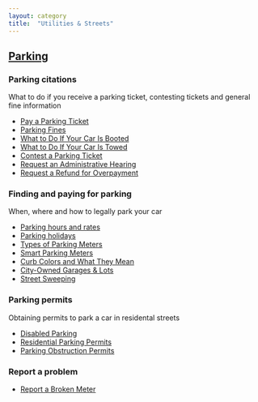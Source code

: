 ```yaml
---
layout: category
title:  "Utilities & Streets"
---
```


## [Parking](/utilities-streets/parking)

### Parking citations

What to do if you receive a parking ticket, contesting tickets and general fine information

* [Pay a Parking Ticket](/utilities-streets/parking/parking-holidays)
* [Parking Fines](/utilities-streets/parking/parking-holidays)
* [What to Do If Your Car Is Booted](/utilities-streets/parking/parking-holidays)
* [What to Do If Your Car Is Towed](/utilities-streets/parking/parking-holidays)
* [Contest a Parking Ticket](/utilities-streets/parking/parking-holidays)
* [Request an Administrative Hearing](/utilities-streets/parking/parking-holidays)
* [Request a Refund for Overpayment](/utilities-streets/parking/parking-holidays)

### Finding and paying for parking

When, where and how to legally park your car

* [Parking hours and rates](/utilities-streets/parking/parking-hours-and-rates)
* [Parking holidays](/utilities-streets/parking/parking-holidays)
* [Types of Parking Meters](/utilities-streets/parking/parking-holidays)
* [Smart Parking Meters](/utilities-streets/parking/parking-holidays)
* [Curb Colors and What They Mean](/utilities-streets/parking/parking-holidays)
* [City-Owned Garages & Lots](/utilities-streets/parking/parking-holidays)
* [Street Sweeping](/utilities-streets/parking/parking-holidays)

### Parking permits

Obtaining permits to park a car in residental streets

* [Disabled Parking](/utilities-streets/parking/parking-holidays)
* [Residential Parking Permits](/utilities-streets/parking/parking-holidays)
* [Parking Obstruction Permits](/utilities-streets/parking/parking-holidays)

### Report a problem

* [Report a Broken Meter](/utilities-streets/parking/parking-holidays)













